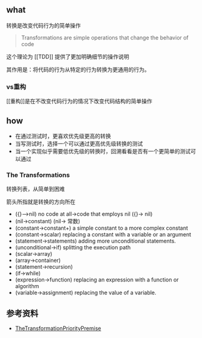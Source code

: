## what
转换是改变代码行为的简单操作
> Transformations are simple operations that change the behavior of code


这个理论为 [[TDD]] 提供了更加明确细节的操作说明

其作用是：将代码的行为从特定的行为转换为更通用的行为。

### vs重构

[[重构]]是在不改变代码行为的情况下改变代码结构的简单操作

## how
- 在通过测试时，更喜欢优先级更高的转换
- 当写测试时，选择一个可以通过更高优先级转换的测试
- 当一个实现似乎需要低优先级的转换时，回溯看看是否有一个更简单的测试可以通过

### The Transformations
转换列表，从简单到困难

箭头所指就是转换的方向所在

- ({}–>nil) no code at all->code that employs nil ({}-> nil) 
- (nil->constant) (nil-> 常数)
- (constant->constant+) a simple constant to a more complex constant
- (constant->scalar) replacing a constant with a variable or an argument
- (statement->statements) adding more unconditional statements.
- (unconditional->if) splitting the execution path
- (scalar->array) 
- (array->container) 
- (statement->recursion)
- (if->while)
- (expression->function) replacing an expression with a function or algorithm
- (variable->assignment) replacing the value of a variable.

## 参考资料
- [TheTransformationPriorityPremise](https://blog.cleancoder.com/uncle-bob/2013/05/27/TheTransformationPriorityPremise.html)